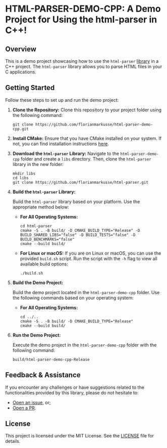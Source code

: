 # HTML-PARSER-DEMO-CPP: A Demo Project for Using the html-parser in C++!

## Overview

This is a demo project showcasing how to use the `html-parser` [library](https://github.com/florianmarkusse/html-parser) in a C++ project. The `html-parser` library allows you to parse HTML files in your C applications.

## Getting Started

Follow these steps to set up and run the demo project:

1. **Clone the Repository:**
    Clone this repository to your project folder using the following command:

    ```shell
    git clone https://github.com/florianmarkusse/html-parser-demo-cpp.git
    ```

2. **Install CMake:**
   Ensure that you have CMake installed on your system. If not, you can find installation instructions [here](https://cmake.org/install/).

3. **Download the `html-parser` Library:**
    Navigate to the `html-parser-demo-cpp` folder and create a `libs` directory. Then, clone the `html-parser` library in the new folder:

    ```shell
    mkdir libs
    cd libs
    git clone https://github.com/florianmarkusse/html-parser.git
    ```

4. **Build the `html-parser` Library:**

   Build the `html-parser` library based on your platform. Use the appropriate method below:

   - **For All Operating Systems:**
     ```shell
     cd html-parser
     cmake -S . -B build/ -D CMAKE_BUILD_TYPE="Release" -D BUILD_SHARED_LIBS="false" -D BUILD_TESTS="false" -D BUILD_BENCHMARKS="false"
     cmake --build build/
     ```

   - **For Linux or macOS:**
     If you are on Linux or macOS, you can use the provided `build.sh` script. Run the script with the `-h` flag to view all available build options:

     ```shell
     ./build.sh 
     ```

5. **Build the Demo Project:**

   Build the demo project located in the `html-parser-demo-cpp` folder. Use the following commands based on your operating system:

   - **For All Operating Systems:**
     ```shell
     cd ../..
     cmake -S . -B build/ -D CMAKE_BUILD_TYPE="Release"
     cmake --build build/
     ```

6. **Run the Demo Project:**

   Execute the demo project in the `html-parser-demo-cpp` folder with the following command:

   ```shell
   build/html-parser-demo-cpp-Release
   ```


## Feedback & Assistance
If you encounter any challenges or have suggestions related to the functionalities provided by this library, please do not hesitate to:
- [Open an issue](https://github.com/florianmarkusse/html-parser-demo-cpp/issues/new/choose), or;
- [Open a PR](https://github.com/florianmarkusse/html-parser-demo-cpp/compare).

## License
This project is licensed under the MIT License. See the [LICENSE](https://github.com/florianmarkusse/html-parser-demo-cpp/blob/main/LICENSE) file for details.
